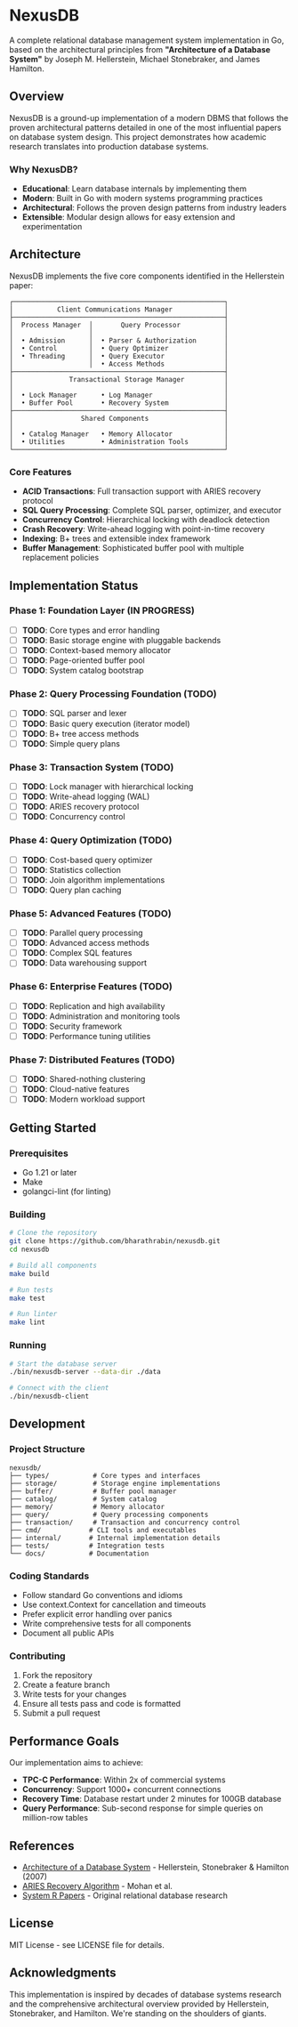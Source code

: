 # NexusDB

A complete relational database management system implementation in Go, based on the architectural principles from **"Architecture of a Database System"** by Joseph M. Hellerstein, Michael Stonebraker, and James Hamilton.

## Overview

NexusDB is a ground-up implementation of a modern DBMS that follows the proven architectural patterns detailed in one of the most influential papers on database system design. This project demonstrates how academic research translates into production database systems.

### Why NexusDB?

- **Educational**: Learn database internals by implementing them
- **Modern**: Built in Go with modern systems programming practices
- **Architectural**: Follows the proven design patterns from industry leaders
- **Extensible**: Modular design allows for easy extension and experimentation

## Architecture

NexusDB implements the five core components identified in the Hellerstein paper:

```
┌─────────────────────────────────────────────────────┐
│           Client Communications Manager             │
├─────────────────────────────────────────────────────┤
│  Process Manager  │       Query Processor           │
│                   │                                 │
│  • Admission      │  • Parser & Authorization       │
│  • Control        │  • Query Optimizer              │
│  • Threading      │  • Query Executor               │
│                   │  • Access Methods               │
├─────────────────────────────────────────────────────┤
│              Transactional Storage Manager          │
│                                                     │
│  • Lock Manager      • Log Manager                  │
│  • Buffer Pool       • Recovery System              │
├─────────────────────────────────────────────────────┤
│                 Shared Components                   │
│                                                     │
│  • Catalog Manager   • Memory Allocator             │
│  • Utilities         • Administration Tools         │
└─────────────────────────────────────────────────────┘
```

### Core Features

- **ACID Transactions**: Full transaction support with ARIES recovery protocol
- **SQL Query Processing**: Complete SQL parser, optimizer, and executor
- **Concurrency Control**: Hierarchical locking with deadlock detection
- **Crash Recovery**: Write-ahead logging with point-in-time recovery
- **Indexing**: B+ trees and extensible index framework
- **Buffer Management**: Sophisticated buffer pool with multiple replacement policies

## Implementation Status

### Phase 1: Foundation Layer (IN PROGRESS)
- [ ] **TODO**: Core types and error handling
- [ ] **TODO**: Basic storage engine with pluggable backends
- [ ] **TODO**: Context-based memory allocator
- [ ] **TODO**: Page-oriented buffer pool
- [ ] **TODO**: System catalog bootstrap

### Phase 2: Query Processing Foundation (TODO)
- [ ] **TODO**: SQL parser and lexer
- [ ] **TODO**: Basic query execution (iterator model)
- [ ] **TODO**: B+ tree access methods
- [ ] **TODO**: Simple query plans

### Phase 3: Transaction System (TODO)
- [ ] **TODO**: Lock manager with hierarchical locking
- [ ] **TODO**: Write-ahead logging (WAL)
- [ ] **TODO**: ARIES recovery protocol
- [ ] **TODO**: Concurrency control

### Phase 4: Query Optimization (TODO)
- [ ] **TODO**: Cost-based query optimizer
- [ ] **TODO**: Statistics collection
- [ ] **TODO**: Join algorithm implementations
- [ ] **TODO**: Query plan caching

### Phase 5: Advanced Features (TODO)
- [ ] **TODO**: Parallel query processing
- [ ] **TODO**: Advanced access methods
- [ ] **TODO**: Complex SQL features
- [ ] **TODO**: Data warehousing support

### Phase 6: Enterprise Features (TODO)
- [ ] **TODO**: Replication and high availability
- [ ] **TODO**: Administration and monitoring tools
- [ ] **TODO**: Security framework
- [ ] **TODO**: Performance tuning utilities

### Phase 7: Distributed Features (TODO)
- [ ] **TODO**: Shared-nothing clustering
- [ ] **TODO**: Cloud-native features
- [ ] **TODO**: Modern workload support

## Getting Started

### Prerequisites

- Go 1.21 or later
- Make
- golangci-lint (for linting)

### Building

```bash
# Clone the repository
git clone https://github.com/bharathrabin/nexusdb.git
cd nexusdb

# Build all components
make build

# Run tests
make test

# Run linter
make lint
```

### Running

```bash
# Start the database server
./bin/nexusdb-server --data-dir ./data

# Connect with the client
./bin/nexusdb-client
```

## Development

### Project Structure

```
nexusdb/
├── types/           # Core types and interfaces
├── storage/         # Storage engine implementations  
├── buffer/          # Buffer pool manager
├── catalog/         # System catalog
├── memory/          # Memory allocator
├── query/           # Query processing components
├── transaction/     # Transaction and concurrency control
├── cmd/            # CLI tools and executables
├── internal/       # Internal implementation details
├── tests/          # Integration tests
└── docs/           # Documentation
```

### Coding Standards

- Follow standard Go conventions and idioms
- Use context.Context for cancellation and timeouts
- Prefer explicit error handling over panics
- Write comprehensive tests for all components
- Document all public APIs

### Contributing

1. Fork the repository
2. Create a feature branch
3. Write tests for your changes
4. Ensure all tests pass and code is formatted
5. Submit a pull request

## Performance Goals

Our implementation aims to achieve:

- **TPC-C Performance**: Within 2x of commercial systems
- **Concurrency**: Support 1000+ concurrent connections  
- **Recovery Time**: Database restart under 2 minutes for 100GB database
- **Query Performance**: Sub-second response for simple queries on million-row tables

## References

- [Architecture of a Database System](https://dsf.berkeley.edu/papers/fntdb07-architecture.pdf) - Hellerstein, Stonebraker & Hamilton (2007)
- [ARIES Recovery Algorithm](https://cs.stanford.edu/people/chrismre/cs345/rl/aries.pdf) - Mohan et al.
- [System R Papers](https://people.eecs.berkeley.edu/~brewer/cs262/SystemR.pdf) - Original relational database research

## License

MIT License - see LICENSE file for details.

## Acknowledgments

This implementation is inspired by decades of database systems research and the comprehensive architectural overview provided by Hellerstein, Stonebraker, and Hamilton. We're standing on the shoulders of giants.